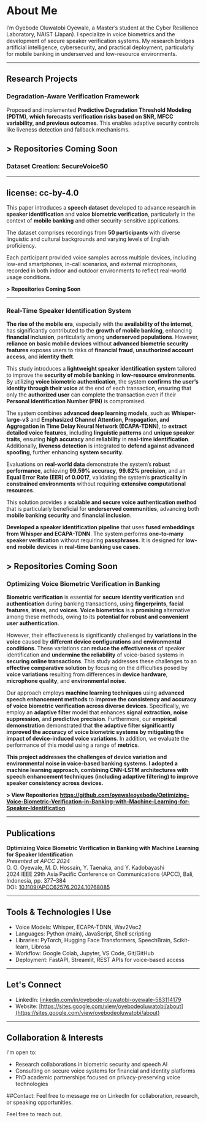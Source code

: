 # About Me

I’m Oyebode Oluwatobi Oyewale, a Master’s student at the Cyber Resilience Laboratory, NAIST (Japan). I specialize in voice biometrics and the development of secure speaker verification systems. My research bridges artificial intelligence, cybersecurity, and practical deployment, particularly for mobile banking in underserved and low-resource environments.

---

## Research Projects

### Degradation-Aware Verification Framework  

Proposed and implemented **Predictive Degradation Threshold Modeling (PDTM)**, **which forecasts verification risks based on SNR, MFCC variability, and previous outcomes**. This enables adaptive security controls like liveness detection and fallback mechanisms.

**> Repositories Coming Soon**
---
### Dataset Creation: SecureVoice50

---
license: cc-by-4.0
---

This paper introduces a **speech dataset** developed to advance research in **speaker identification** and **voice biometric verification**, 
particularly in the context of **mobile banking** and other security-sensitive applications. 

The dataset comprises recordings from **50 participants** with diverse linguistic and cultural backgrounds and varying levels of English proficiency. 

Each participant provided voice samples across multiple devices, including low-end smartphones, in-call scenarios, and external microphones, recorded in both indoor and outdoor environments to reflect real-world usage conditions.

**> Repositories Coming Soon**

---
### Real-Time Speaker Identification System  

**The rise of the mobile era**, especially with the **availability of the internet**, has significantly contributed to the **growth of mobile banking**, enhancing **financial inclusion**, particularly among **underserved populations**. However, **reliance on basic mobile devices** without **advanced biometric security features** exposes users to risks of **financial fraud**, **unauthorized account access**, and **identity theft**.

This study introduces a **lightweight speaker identification system** tailored to improve the **security of mobile banking** in **low-resource environments**. By utilizing **voice biometric authentication**, the system **confirms the user’s identity through their voice** at the end of each transaction, ensuring that only the **authorized user** can complete the transaction even if their **Personal Identification Number (PIN)** is compromised.

The system combines **advanced deep learning models**, such as **Whisper-large-v3** and **Emphasized Channel Attention, Propagation, and Aggregation in Time Delay Neural Network (ECAPA-TDNN)**, to **extract detailed voice features**, including **linguistic patterns** and **unique speaker traits**, ensuring **high accuracy** and **reliability** in **real-time identification**. Additionally, **liveness detection** is integrated to **defend against advanced spoofing**, further enhancing **system security**.

Evaluations on **real-world data** demonstrate the system’s **robust performance**, achieving **99.59% accuracy**, **99.62% precision**, and an **Equal Error Rate (EER) of 0.0017**, validating the system’s **practicality in constrained environments** without requiring **extensive computational resources**.

This solution provides a **scalable and secure voice authentication method** that is particularly beneficial for **underserved communities**, advancing both **mobile banking security** and **financial inclusion**.

**Developed a speaker identification pipeline** that uses **fused embeddings from Whisper and ECAPA-TDNN**. The system performs **one-to-many speaker verification** without requiring **passphrases**. It is designed for **low-end mobile devices** in **real-time banking use cases**.


**> Repositories Coming Soon**
---
### Optimizing Voice Biometric Verification in Banking 

**Biometric verification** is essential for **secure identity verification** and **authentication** during banking transactions, using **fingerprints**, **facial features**, **irises**, and **voices**. **Voice biometrics** is a **promising** alternative among these methods, owing to its **potential for robust and convenient user authentication**.

However, their effectiveness is significantly challenged by **variations in the voice** caused by **different device configurations** and **environmental conditions**. These variations can **reduce the effectiveness** of speaker identification and **undermine the reliability** of voice-based systems in **securing online transactions**. This study addresses these challenges to an **effective comparative solution** by focusing on the difficulties posed by **voice variations** resulting from differences in **device hardware**, **microphone quality**, and **environmental noise**.

Our approach employs **machine learning techniques** using **advanced speech enhancement methods** to **improve the consistency and accuracy of voice biometric verification across diverse devices**. Specifically, we employ an **adaptive filter** model that enhances **signal extraction**, **noise suppression**, and **predictive precision**. Furthermore, our **empirical demonstration** demonstrated that **the adaptive filter significantly improved the accuracy of voice biometric systems by mitigating the impact of device-induced voice variations**. In addition, we evaluate the performance of this model using a range of **metrics**.

**This project addresses the challenges of device variation and environmental noise in voice-based banking systems. I adopted a machine learning approach, combining CNN-LSTM architectures with speech enhancement techniques (including adaptive filtering) to improve speaker consistency across devices.**

**> View Repositories https://github.com/oyewaleoyebode/Optimizing-Voice-Biometric-Verification-in-Banking-with-Machine-Learning-for-Speaker-Identification**

---

## Publications

**Optimizing Voice Biometric Verification in Banking with Machine Learning for Speaker Identification**  
*Presented at APCC 2024*  
O. O. Oyewale, M. D. Hossain, Y. Taenaka, and Y. Kadobayashi  
2024 IEEE 29th Asia Pacific Conference on Communications (APCC), Bali, Indonesia, pp. 377–384  
DOI: [10.1109/APCC62576.2024.10768085](https://doi.org/10.1109/APCC62576.2024.10768085)

---

## Tools & Technologies I Use

- Voice Models: Whisper, ECAPA-TDNN, Wav2Vec2  
- Languages: Python (main), JavaScript, Shell scripting  
- Libraries: PyTorch, Hugging Face Transformers, SpeechBrain, Scikit-learn, Librosa  
- Workflow: Google Colab, Jupyter, VS Code, Git/GitHub  
- Deployment: FastAPI, Streamlit, REST APIs for voice-based access

---

## Let's Connect

- LinkedIn: [linkedin.com/in/oyebode-oluwatobi-oyewale-583114179](https://www.linkedin.com/in/oyebode-oluwatobi-oyewale-583114179)  
- Website: [https://sites.google.com/view/oyebodeoluwatobi/about](https://sites.google.com/view/oyebodeoluwatobi/about)

---

## Collaboration & Interests

I'm open to:

- Research collaborations in biometric security and speech AI  
- Consulting on secure voice systems for financial and identity platforms  
- PhD academic partnerships focused on privacy-preserving voice technologies

##Contact: Feel free to message me on LinkedIn for collaboration, research, or speaking opportunities.


Feel free to reach out.

